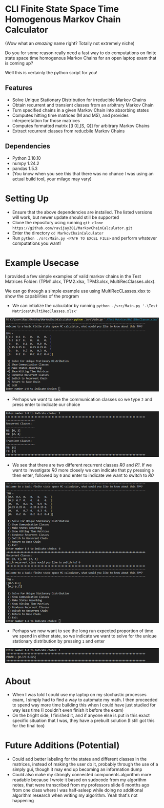 # CLI Finite State Space Time Homogenous Markov Chain Calculator
(Wow what an *amazing* name right? Totally not extremely niche)

Do you for some reason really need a fast way to do computations on finite state space time homogenous Markov Chains for an open laptop exam that is coming up?

Well this is certainly the python script for you!

## Features
* Solve Unique Stationary Distribution for irreducible Markov Chains
* Obtain recurrent and transient classes from an arbitrary Markov Chain
* Turn specified chains in a given Markov Chain into absorbing states
* Computes hitting time matrices (M and MS), and provides interperetation for those matrices
* Computes formatted matrix [[I 0],[S, Q]] for arbitrary Markov Chains
* Extract recurrent classes from reducbile Markov Chains

## Dependencies
* Python 3.10.10
* numpy 1.24.2
* pandas 1.5.3 
* (You know when you see this that there was no chance I was using an actual build tool, your milage may vary)

# Setting Up
* Ensure that the above dependencies are installed. The listed versions will work, but newer update should still be supported
* Clone the repository using running `git clone https://github.com/ravijay301/MarkovChainCalculator.git`
* Enter the directory `cd MarkovChainCalculator`
* Run `python ./src/Main.py <PATH TO EXCEL FILE>` and perform whatever computations you want!

# Example Usecase
I provided a few simple examples of valid markov chains in the Test Matrices Folder: (TPM1.xlsx, TPM2.xlsx, TPM3.xlsx, MultiRecClasses.xlsx). 

We can go through a simple example use using MultiRecCLasses.xlsx to show the capabilities of the program

* We can intialize the calculator by running `python ./src/Main.py '.\Test Matrices\MultiRecClasses.xlsx'`

![Calculator Initialization](https://github.com/ravijay301/MarkovChainCalculator/blob/71e3b93be88438d70e951017041a3d5511f76650/assets/Initializaiton.png?raw=true)

* Perhaps we want to see the communication classes so we type `2` and press enter to indicate our choice

![Displaying Recurrent and Transient Classes](https://github.com/ravijay301/MarkovChainCalculator/blob/71e3b93be88438d70e951017041a3d5511f76650/assets/DisplayingClasses.png?raw=true)

* We see that there are two different recurrent classes *R0* and *R1*. If we want to investigate *R0* more closely we can indicate that py pressing `6` then enter, followed by `0` and enter to indicate we want to switch to *R0*

![Switching to Recurrent Subchain](https://github.com/ravijay301/MarkovChainCalculator/blob/71e3b93be88438d70e951017041a3d5511f76650/assets/SwitchingToRecurrent.png?raw=true)

* Perhaps we now want to see the long run expected proportion of time we spend in either state, so we indicate we want to solve for the unique stationary distribution by pressing `1` and enter

![Solving For Unique Stationary](https://github.com/ravijay301/MarkovChainCalculator/blob/71e3b93be88438d70e951017041a3d5511f76650/assets/SolvingStationary.png?raw=true)


# About
* When I was told I could use my laptop on my stochastic processes exam, I simply had to find a way to automate my math. I then proceeded to spend way more time building this when I could have just studied for way less time (I couldn't even finish it before the exam)
* On the bright side, I finished it, and if anyone else is put in this exact specific situation that I was, they have a prebuilt solution (I still got this for the final too)

# Future Additions (Potential)
* Could add better labeling for the states and different classes in the matrices, instead of making the user do it, probably through the use of a simply gui, though it may end up becoming an information dump
* Could also make my strongly connected components algorithm more readable because I wrote it based on sudocode from my algorithm notes, that were transcribed from my professors slide 6 months ago from one class where I was half-asleep while doing no additional algorithm research when writing my algorithm. Yeah that's not happening